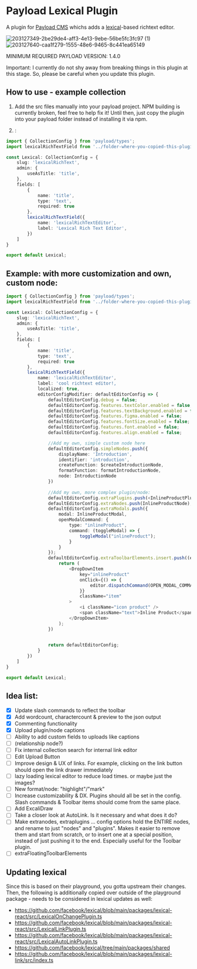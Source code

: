 # Payload Lexical Plugin

A plugin for [Payload CMS](https://github.com/payloadcms/payload) whichs adds a [lexical](https://lexical.dev/)-based richtext editor.

![203127349-2be29de4-aff3-4e13-9ebe-56be5fc3fc97 (1)](https://user-images.githubusercontent.com/70709113/204068103-a09f39e1-14e4-45fc-868a-68558380b74e.png)
![203127640-caa1f279-1555-48e6-9465-8c441ea65149](https://user-images.githubusercontent.com/70709113/204068104-8dcf337a-b18e-47b8-8ba3-3e777a1f834c.png)


MINIMUM REQUIRED PAYLOAD VERSION: 1.4.0

Important: I currently do not shy away from breaking things in this plugin at this stage. So, please be careful when you update this plugin.

## How to use - example collection

1. Add the src files manually into your payload project. NPM building is currently broken, feel free to help fix it! Until then, just copy the plugin into your payload folder instead of installing it via npm.

2. :
```ts
import { CollectionConfig } from 'payload/types';
import lexicalRichTextField from '../folder-where-you-copied-this-plugin-in/fields/lexicalRichTextField'

const Lexical: CollectionConfig = {
    slug: 'lexicalRichText',
    admin: {
        useAsTitle: 'title',
    },
    fields: [
        {
            name: 'title',
            type: 'text',
            required: true
        },
        lexicalRichTextField({
            name: 'lexicalRichTextEditor',
            label: 'Lexical Rich Text Editor',
        })
    ]
}

export default Lexical;

```

## Example: with more customization and own, custom node:
```ts
import { CollectionConfig } from 'payload/types';
import lexicalRichTextField from '../folder-where-you-copied-this-plugin-in/fields/lexicalRichTextField'

const Lexical: CollectionConfig = {
    slug: 'lexicalRichText',
    admin: {
        useAsTitle: 'title',
    },
    fields: [
        {
            name: 'title',
            type: 'text',
            required: true
        },
        lexicalRichTextField({
            name: 'lexicalRichTextEditor',
            label: 'cool richtext editor!,
            localized: true,
            editorConfigModifier: defaultEditorConfig => {
                defaultEditorConfig.debug = false;
                defaultEditorConfig.features.textColor.enabled = false;
                defaultEditorConfig.features.textBackground.enabled = false;
                defaultEditorConfig.features.figma.enabled = false;
                defaultEditorConfig.features.fontSize.enabled = false;
                defaultEditorConfig.features.font.enabled = false;
                defaultEditorConfig.features.align.enabled = false;

                //Add my own, simple custom node here
                defaultEditorConfig.simpleNodes.push({
                    displayName: 'Introduction',
                    identifier: 'introduction',
                    createFunction: $createIntroductionNode,
                    formatFunction: formatIntroductionNode,
                    node: IntroductionNode
                })
                
                //Add my own, more complex plugin/node:
                defaultEditorConfig.extraPlugins.push(<InlineProductPlugin />);
                defaultEditorConfig.extraNodes.push(InlineProductNode);
                defaultEditorConfig.extraModals.push({
                    modal: InlineProductModal,
                    openModalCommand: {
                        type: "inlineProduct",
                        command: (toggleModal) => {
                            toggleModal("inlineProduct");
                        }
                    }
                });
                defaultEditorConfig.extraToolbarElements.insert.push((editor: LexicalEditor) => {
                    return (
                        <DropDownItem
                            key="inlineProduct"
                            onClick={() => {
                                editor.dispatchCommand(OPEN_MODAL_COMMAND, "inlineProduct");
                            }}
                            className="item"
                        >
                            <i className="icon product" />
                            <span className="text">Inline Product</span>
                        </DropDownItem>
                    );
                })
                

                return defaultEditorConfig;
            }
        })
    ]
}

export default Lexical;

```

## Idea list:

- [x] Update slash commands to reflect the toolbar
- [x] Add wordcount, charactercount & preview to the json output
- [x] Commenting functionality
- [x] Upload plugin/node captions
- [ ] Ability to add custom fields to uploads like captions
- [ ] (relationship node?)
- [ ] Fix internal collection search for internal link editor
- [ ] Edit Upload Button
- [ ] Improve design & UX of links. For example, clicking on the link button should open the link drawer immediately
- [ ] lazy loading lexical editor to reduce load times. or maybe just the images?
- [ ] New format/node: "highlight"/"mark"
- [ ] Increase customizability & DX. Plugins should all be set in the config. Slash commands & Toolbar items should come from the same place.
- [ ] Add ExcaliDraw
- [ ] Take a closer look at AutoLink. Is it necessary and what does it do?
- [ ] Make extranodes, extraplugins ... config options hold the ENTIRE nodes, and rename to just "nodes" and "plugins". Makes it easier to remove them and start from scratch, or to insert one at a special position, instead of just pushing it to the end. Especially useful for the Toolbar plugin.
- [ ] extraFloatingToolbarElements

## Updating lexical

Since this is based on their playground, you gotta upstream their changes. Then, the following is additionally copied over outside of the playground package - needs to be considered in lexical updates as well:

- https://github.com/facebook/lexical/blob/main/packages/lexical-react/src/LexicalOnChangePlugin.ts
- https://github.com/facebook/lexical/blob/main/packages/lexical-react/src/LexicalLinkPlugin.ts
- https://github.com/facebook/lexical/blob/main/packages/lexical-react/src/LexicalAutoLinkPlugin.ts
- https://github.com/facebook/lexical/tree/main/packages/shared
- https://github.com/facebook/lexical/blob/main/packages/lexical-link/src/index.ts
